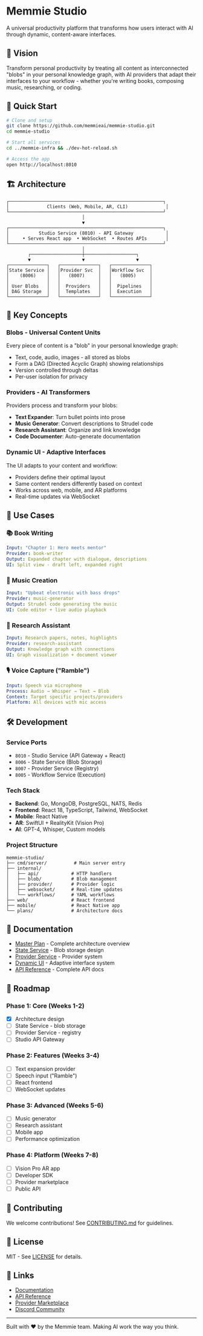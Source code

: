 # Memmie Studio

A universal productivity platform that transforms how users interact with AI through dynamic, content-aware interfaces.

## 🎯 Vision

Transform personal productivity by treating all content as interconnected "blobs" in your personal knowledge graph, with AI providers that adapt their interfaces to your workflow - whether you're writing books, composing music, researching, or coding.

## 🚀 Quick Start

```bash
# Clone and setup
git clone https://github.com/memmieai/memmie-studio.git
cd memmie-studio

# Start all services
cd ../memmie-infra && ./dev-hot-reload.sh

# Access the app
open http://localhost:8010
```

## 🏗️ Architecture

```
┌─────────────────────────────────────────────────────────┐
│              Clients (Web, Mobile, AR, CLI)              │
└─────────────────────────────────────────────────────────┘
                            │
                            ▼
┌─────────────────────────────────────────────────────────┐
│           Studio Service (8010) - API Gateway            │
│     • Serves React app  • WebSocket  • Routes APIs       │
└─────────────────────────────────────────────────────────┘
                            │
        ┌───────────────────┼───────────────────┐
        ▼                   ▼                   ▼
┌──────────────┐   ┌──────────────┐   ┌──────────────┐
│State Service │   │Provider Svc  │   │Workflow Svc  │
│    (8006)    │   │   (8007)     │   │   (8005)     │
│              │   │              │   │              │
│ User Blobs   │   │  Providers   │   │  Pipelines   │
│ DAG Storage  │   │  Templates   │   │  Execution   │
└──────────────┘   └──────────────┘   └──────────────┘
```

## 🔑 Key Concepts

### Blobs - Universal Content Units
Every piece of content is a "blob" in your personal knowledge graph:
- Text, code, audio, images - all stored as blobs
- Form a DAG (Directed Acyclic Graph) showing relationships
- Version controlled through deltas
- Per-user isolation for privacy

### Providers - AI Transformers
Providers process and transform your blobs:
- **Text Expander**: Turn bullet points into prose
- **Music Generator**: Convert descriptions to Strudel code
- **Research Assistant**: Organize and link knowledge
- **Code Documenter**: Auto-generate documentation

### Dynamic UI - Adaptive Interfaces
The UI adapts to your content and workflow:
- Providers define their optimal layout
- Same content renders differently based on context
- Works across web, mobile, and AR platforms
- Real-time updates via WebSocket

## 🎨 Use Cases

### 📚 Book Writing
```yaml
Input: "Chapter 1: Hero meets mentor"
Provider: book-writer
Output: Expanded chapter with dialogue, descriptions
UI: Split view - draft left, expanded right
```

### 🎵 Music Creation
```yaml
Input: "Upbeat electronic with bass drops"
Provider: music-generator  
Output: Strudel code generating the music
UI: Code editor + live audio playback
```

### 🔬 Research Assistant
```yaml
Input: Research papers, notes, highlights
Provider: research-assistant
Output: Knowledge graph with connections
UI: Graph visualization + document viewer
```

### 🎙️ Voice Capture ("Ramble")
```yaml
Input: Speech via microphone
Process: Audio → Whisper → Text → Blob
Context: Target specific projects/providers
Platform: All devices with mic access
```

## 🛠️ Development

### Service Ports
- `8010` - Studio Service (API Gateway + React)
- `8006` - State Service (Blob Storage)
- `8007` - Provider Service (Registry)
- `8005` - Workflow Service (Execution)

### Tech Stack
- **Backend**: Go, MongoDB, PostgreSQL, NATS, Redis
- **Frontend**: React 18, TypeScript, Tailwind, WebSocket
- **Mobile**: React Native
- **AR**: SwiftUI + RealityKit (Vision Pro)
- **AI**: GPT-4, Whisper, Custom models

### Project Structure
```
memmie-studio/
├── cmd/server/          # Main server entry
├── internal/
│   ├── api/            # HTTP handlers
│   ├── blob/           # Blob management
│   ├── provider/       # Provider logic
│   ├── websocket/      # Real-time updates
│   └── workflows/      # YAML workflows
├── web/                # React frontend
├── mobile/             # React Native app
└── plans/              # Architecture docs
```

## 📖 Documentation

- [Master Plan](plans/00-MASTER-PLAN.md) - Complete architecture overview
- [State Service](plans/01-state-service-design.md) - Blob storage design
- [Provider Service](plans/02-provider-service-design.md) - Provider system
- [Dynamic UI](plans/04-dynamic-ui-system.md) - Adaptive interface system
- [API Reference](plans/03-studio-api-design.md) - Complete API docs

## 🚦 Roadmap

### Phase 1: Core (Weeks 1-2)
- [x] Architecture design
- [ ] State Service - blob storage
- [ ] Provider Service - registry
- [ ] Studio API Gateway

### Phase 2: Features (Weeks 3-4)
- [ ] Text expansion provider
- [ ] Speech input ("Ramble")
- [ ] React frontend
- [ ] WebSocket updates

### Phase 3: Advanced (Weeks 5-6)
- [ ] Music generator
- [ ] Research assistant
- [ ] Mobile app
- [ ] Performance optimization

### Phase 4: Platform (Weeks 7-8)
- [ ] Vision Pro AR app
- [ ] Developer SDK
- [ ] Provider marketplace
- [ ] Public API

## 🤝 Contributing

We welcome contributions! See [CONTRIBUTING.md](CONTRIBUTING.md) for guidelines.

## 📄 License

MIT - See [LICENSE](LICENSE) for details.

## 🔗 Links

- [Documentation](https://docs.memmie.ai/studio)
- [API Reference](https://api.memmie.ai/studio)
- [Provider Marketplace](https://providers.memmie.ai)
- [Discord Community](https://discord.gg/memmie)

---

Built with ❤️ by the Memmie team. Making AI work the way you think.